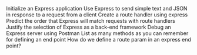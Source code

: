 Initialize an Express application
Use Express to send simple text and JSON in response to a request from a client
Create a route handler using express
Predict the order that Express will match requests with route handlers
Justify the selection of Express as a back-end framework
Debug an Express server using Postman
List as many methods as you can remember for defining an end point
How do we define a route param in an express end point?